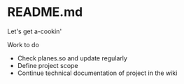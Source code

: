 
# README.md
Let's get a-cookin'

Work to do 
- Check planes.so and update regularly
- Define project scope
- Continue technical documentation of project in the wiki